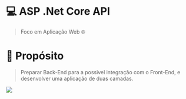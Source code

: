 # 💻 **ASP .Net Core API**

> Foco em Aplicação Web 🌐

# 🚀 **Propósito**

> Preparar Back-End para a possivel integração com o Front-End, e desenvolver uma aplicação de duas camadas.

<img src="https://cdn.dribbble.com/users/2401141/screenshots/5487982/developers-gif-showcase.gif">